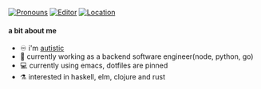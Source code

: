 [![Pronouns](https://img.shields.io/badge/pronouns-she/her-ff69b4)](http://pronoun.is/she) [![Editor](https://img.shields.io/badge/editor-doom&ndash;emacs-blueviolet)](https://github.com/hlissner/doom-emacs) [![Location](https://img.shields.io/badge/location-🔔philadelphia-brightgreen)]()

#### a bit about me
- ♾ i'm [autistic](https://autisticadvocacy.org/about-asan/about-autism/)
- 🔧 currently working as a backend software engineer(node, python, go)
- 💻 currently using emacs, dotfiles are pinned
- ⚗️ interested in haskell, elm, clojure and rust

<!-- ![GitHub stats](https://github-readme-stats.vercel.app/api?username=splitcircle&count_private=true&show_icons=true&theme=react&include_all_commits=true)
-->
<!--
**splitcircle/splitcircle** is a ✨ _special_ ✨ repository because its `README.md` (this file) appears on your GitHub profile.

Here are some ideas to get you started:

- 🔭 I’m currently working on ...
- 🌱 I’m currently learning ...
- 👯 I’m looking to collaborate on ...
- 🤔 I’m looking for help with ...
- 💬 Ask me about ...
- 📫 How to reach me: ...
- 😄 Pronouns: ...
- ⚡ Fun fact: ...
-->
